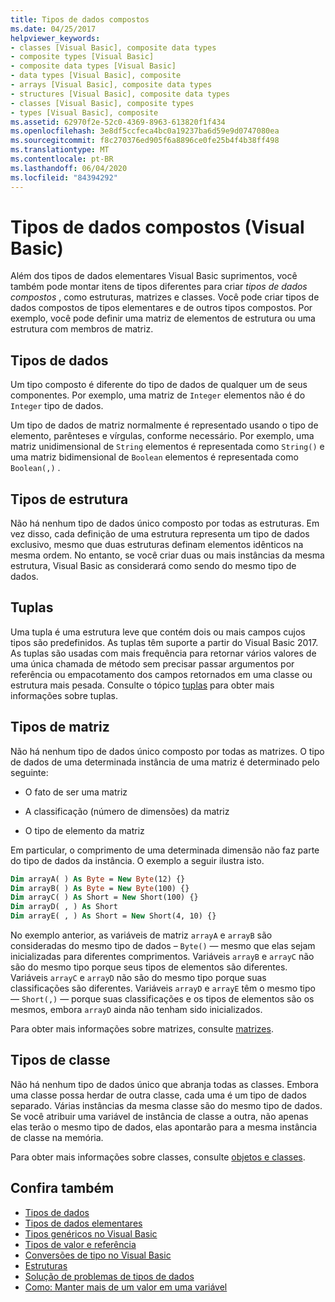 ```yaml
---
title: Tipos de dados compostos
ms.date: 04/25/2017
helpviewer_keywords:
- classes [Visual Basic], composite data types
- composite types [Visual Basic]
- composite data types [Visual Basic]
- data types [Visual Basic], composite
- arrays [Visual Basic], composite data types
- structures [Visual Basic], composite data types
- classes [Visual Basic], composite types
- types [Visual Basic], composite
ms.assetid: 62970f2e-52c0-4369-8963-613820f1f434
ms.openlocfilehash: 3e8df5ccfeca4bc0a19237ba6d59e9d0747080ea
ms.sourcegitcommit: f8c270376ed905f6a8896ce0fe25b4f4b38ff498
ms.translationtype: MT
ms.contentlocale: pt-BR
ms.lasthandoff: 06/04/2020
ms.locfileid: "84394292"
---
```

# <a name="composite-data-types-visual-basic"></a>Tipos de dados compostos (Visual Basic)
Além dos tipos de dados elementares Visual Basic suprimentos, você também pode montar itens de tipos diferentes para criar *tipos de dados compostos* , como estruturas, matrizes e classes. Você pode criar tipos de dados compostos de tipos elementares e de outros tipos compostos. Por exemplo, você pode definir uma matriz de elementos de estrutura ou uma estrutura com membros de matriz.  
  
## <a name="data-types"></a>Tipos de dados  
 Um tipo composto é diferente do tipo de dados de qualquer um de seus componentes. Por exemplo, uma matriz de `Integer` elementos não é do `Integer` tipo de dados.  
  
 Um tipo de dados de matriz normalmente é representado usando o tipo de elemento, parênteses e vírgulas, conforme necessário. Por exemplo, uma matriz unidimensional de `String` elementos é representada como `String()` e uma matriz bidimensional de `Boolean` elementos é representada como `Boolean(,)` .  
  
## <a name="structure-types"></a>Tipos de estrutura  
 Não há nenhum tipo de dados único composto por todas as estruturas. Em vez disso, cada definição de uma estrutura representa um tipo de dados exclusivo, mesmo que duas estruturas definam elementos idênticos na mesma ordem. No entanto, se você criar duas ou mais instâncias da mesma estrutura, Visual Basic as considerará como sendo do mesmo tipo de dados.  
  
## <a name="tuples"></a>Tuplas

Uma tupla é uma estrutura leve que contém dois ou mais campos cujos tipos são predefinidos. As tuplas têm suporte a partir do Visual Basic 2017. As tuplas são usadas com mais frequência para retornar vários valores de uma única chamada de método sem precisar passar argumentos por referência ou empacotamento dos campos retornados em uma classe ou estrutura mais pesada. Consulte o tópico [tuplas](tuples.md) para obter mais informações sobre tuplas.

## <a name="array-types"></a>Tipos de matriz  
 Não há nenhum tipo de dados único composto por todas as matrizes. O tipo de dados de uma determinada instância de uma matriz é determinado pelo seguinte:  
  
- O fato de ser uma matriz  
  
- A classificação (número de dimensões) da matriz  
  
- O tipo de elemento da matriz  
  
 Em particular, o comprimento de uma determinada dimensão não faz parte do tipo de dados da instância. O exemplo a seguir ilustra isto.  
  
```vb  
Dim arrayA( ) As Byte = New Byte(12) {}  
Dim arrayB( ) As Byte = New Byte(100) {}  
Dim arrayC( ) As Short = New Short(100) {}  
Dim arrayD( , ) As Short  
Dim arrayE( , ) As Short = New Short(4, 10) {}  
```  
  
 No exemplo anterior, as variáveis de matriz `arrayA` e `arrayB` são consideradas do mesmo tipo de dados – `Byte()` — mesmo que elas sejam inicializadas para diferentes comprimentos. Variáveis `arrayB` e `arrayC` não são do mesmo tipo porque seus tipos de elementos são diferentes. Variáveis `arrayC` e `arrayD` não são do mesmo tipo porque suas classificações são diferentes. Variáveis `arrayD` e `arrayE` têm o mesmo tipo — `Short(,)` — porque suas classificações e os tipos de elementos são os mesmos, embora `arrayD` ainda não tenham sido inicializados.  
  
 Para obter mais informações sobre matrizes, consulte [matrizes](../arrays/index.md).  
  
## <a name="class-types"></a>Tipos de classe  
 Não há nenhum tipo de dados único que abranja todas as classes. Embora uma classe possa herdar de outra classe, cada uma é um tipo de dados separado. Várias instâncias da mesma classe são do mesmo tipo de dados. Se você atribuir uma variável de instância de classe a outra, não apenas elas terão o mesmo tipo de dados, elas apontarão para a mesma instância de classe na memória.  
  
 Para obter mais informações sobre classes, consulte [objetos e classes](../objects-and-classes/index.md).  
  
## <a name="see-also"></a>Confira também

- [Tipos de dados](index.md)
- [Tipos de dados elementares](elementary-data-types.md)
- [Tipos genéricos no Visual Basic](generic-types.md)
- [Tipos de valor e referência](value-types-and-reference-types.md)
- [Conversões de tipo no Visual Basic](type-conversions.md)
- [Estruturas](structures.md)
- [Solução de problemas de tipos de dados](troubleshooting-data-types.md)
- [Como: Manter mais de um valor em uma variável](how-to-hold-more-than-one-value-in-a-variable.md)
